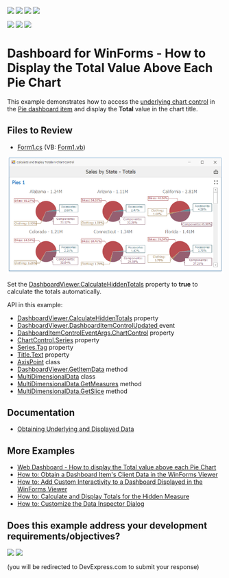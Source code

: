 <!-- default badges list -->
![](https://img.shields.io/endpoint?url=https://codecentral.devexpress.com/api/v1/VersionRange/170114586/18.2.5%2B)
[![](https://img.shields.io/badge/Open_in_DevExpress_Support_Center-FF7200?style=flat-square&logo=DevExpress&logoColor=white)](https://supportcenter.devexpress.com/ticket/details/T830467)
[![](https://img.shields.io/badge/📖_How_to_use_DevExpress_Examples-e9f6fc?style=flat-square)](https://docs.devexpress.com/GeneralInformation/403183)
[![](https://img.shields.io/badge/💬_Leave_Feedback-feecdd?style=flat-square)](#does-this-example-address-your-development-requirementsobjectives)
<!-- default badges end -->
![](https://img.shields.io/endpoint?url=https://codecentral.devexpress.com/api/v1/VersionRange/170114586/18.2.5%2B)
[![](https://img.shields.io/badge/Open_in_DevExpress_Support_Center-FF7200?style=flat-square&logo=DevExpress&logoColor=white)](https://supportcenter.devexpress.com/ticket/details/T830467)
[![](https://img.shields.io/badge/📖_How_to_use_DevExpress_Examples-e9f6fc?style=flat-square)](https://docs.devexpress.com/GeneralInformation/403183)

# Dashboard for WinForms - How to Display the Total Value Above Each Pie Chart

This example demonstrates how to access the [underlying chart control](https://docs.devexpress.com/Dashboard/18019) in the [Pie dashboard item](https://docs.devexpress.com/Dashboard/15262) and display the **Total** value in the chart title.

## Files to Review

* [Form1.cs](./CS/TotalsInChartsExample/Form1.cs) (VB: [Form1.vb](./VB/TotalsInChartsExample/Form1.vb))

![screenshot](./images/screenshot.png)

Set the [DashboardViewer.CalculateHiddenTotals](https://docs.devexpress.com/Dashboard/DevExpress.DashboardWin.DashboardViewer.CalculateHiddenTotals) property to **true** to calculate the totals automatically. 

API in this example:

* [DashboardViewer.CalculateHiddenTotals](https://docs.devexpress.com/Dashboard/DevExpress.DashboardWin.DashboardViewer.CalculateHiddenTotals) property
* [DashboardViewer.DashboardItemControlUpdated ](https://docs.devexpress.com/Dashboard/DevExpress.DashboardWin.DashboardViewer.DashboardItemControlUpdated) event
* [DashboardItemControlEventArgs.ChartControl](https://docs.devexpress.com/Dashboard/DevExpress.DashboardWin.DashboardItemControlEventArgs.ChartControl) property
* [ChartControl.Series](https://docs.devexpress.com/WindowsForms/DevExpress.XtraCharts.ChartControl.Series) property
* [Series.Tag](https://docs.devexpress.com/CoreLibraries/DevExpress.XtraCharts.ChartElement.Tag) property
* [Title.Text](https://docs.devexpress.com/CoreLibraries/DevExpress.XtraCharts.Title.Text) property
* [AxisPoint](https://docs.devexpress.com/Dashboard/DevExpress.DashboardCommon.ViewerData.AxisPoint) class
* [DashboardViewer.GetItemData](https://docs.devexpress.com/Dashboard/DevExpress.DashboardWin.DashboardViewer.GetItemData(System.String)) method
* [MultiDimensionalData](https://docs.devexpress.com/Dashboard/DevExpress.DashboardCommon.ViewerData.MultiDimensionalData) class
* [MultiDimensionalData.GetMeasures](https://docs.devexpress.com/Dashboard/DevExpress.DashboardCommon.ViewerData.MultiDimensionalData.GetMeasures) method
* [MultiDimensionalData.GetSlice](https://docs.devexpress.com/Dashboard/DevExpress.DashboardCommon.ViewerData.MultiDimensionalData.GetSlice.overloads) method


## Documentation

* [Obtaining Underlying and Displayed Data](https://docs.devexpress.com/Dashboard/17269/creating-the-designer-and-viewer-applications/winforms-viewer/obtaining-underlying-and-displayed-data)


## More Examples 

* [Web Dashboard - How to display the Total value above each Pie Chart](https://github.com/DevExpress-Examples/how-to-display-the-total-value-above-each-pie-chart-t543185)
* [How to: Obtain a Dashboard Item's Client Data in the WinForms Viewer](https://github.com/DevExpress-Examples/how-to-obtain-a-dashboard-items-client-data-in-the-winforms-viewer-t140553)
* [How to: Add Custom Interactivity to a Dashboard Displayed in the WinForms Viewer](https://github.com/DevExpress-Examples/how-to-add-custom-interactivity-to-a-dashboard-displayed-in-the-winforms-viewer-t189795)
* [How to: Calculate and Display Totals for the Hidden Measure](https://github.com/DevExpress-Examples/winforms-dashboard-how-to-display-hidden-field-totals)
* [How to: Customize the Data Inspector Dialog](https://github.com/DevExpress-Examples/winforms-dashboard-data-inspector-customization)

<!-- feedback -->
## Does this example address your development requirements/objectives?

[<img src="https://www.devexpress.com/support/examples/i/yes-button.svg"/>](https://www.devexpress.com/support/examples/survey.xml?utm_source=github&utm_campaign=how-to-display-the-total-value-above-each-pie-chart&~~~was_helpful=yes) [<img src="https://www.devexpress.com/support/examples/i/no-button.svg"/>](https://www.devexpress.com/support/examples/survey.xml?utm_source=github&utm_campaign=how-to-display-the-total-value-above-each-pie-chart&~~~was_helpful=no)

(you will be redirected to DevExpress.com to submit your response)
<!-- feedback end -->

